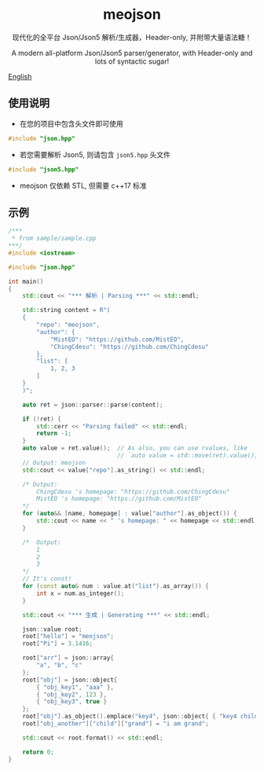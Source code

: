 <div align="center">

# meojson

现代化的全平台 Json/Json5 解析/生成器，Header-only, 并附带大量语法糖！

A modern all-platform Json/Json5 parser/generator, with Header-only and lots of syntactic sugar!

</div>

[English](./README_en.md)

## 使用说明

- 在您的项目中包含头文件即可使用  

```cpp
#include "json.hpp"
```

- 若您需要解析 Json5, 则请包含 `json5.hpp` 头文件

```cpp
#include "json5.hpp"
```

- meojson 仅依赖 STL, 但需要 c++17 标准

## 示例

```cpp
/***
 * from sample/sample.cpp
***/
#include <iostream>

#include "json.hpp"

int main()
{
    std::cout << "*** 解析 | Parsing ***" << std::endl;

    std::string content = R"(
    {
        "repo": "meojson",
        "author": {
            "MistEO": "https://github.com/MistEO",
            "ChingCdesu": "https://github.com/ChingCdesu"
        },
        "list": [
            1, 2, 3
        ]
    }
    )";

    auto ret = json::parser::parse(content);

    if (!ret) {
        std::cerr << "Parsing failed" << std::endl;
        return -1;
    }
    auto value = ret.value();  // As also, you can use rvalues, like  
                               // `auto value = std::move(ret).value();`
    // Output: meojson
    std::cout << value["repo"].as_string() << std::endl;

    /* Output:
        ChingCdesu 's homepage: "https://github.com/ChingCdesu"
        MistEO 's homepage: "https://github.com/MistEO"
    */
    for (auto&& [name, homepage] : value["author"].as_object()) {
        std::cout << name << " 's homepage: " << homepage << std::endl;
    }

    /*  Output:
        1
        2
        3
    */
    // It's const!
    for (const auto& num : value.at("list").as_array()) {
        int x = num.as_integer();
    }

    std::cout << "*** 生成 | Generating ***" << std::endl;

    json::value root;
    root["hello"] = "meojson";
    root["Pi"] = 3.1416;

    root["arr"] = json::array{
        "a", "b", "c"
    };
    root["obj"] = json::object{
        { "obj_key1", "aaa" },
        { "obj_key2", 123 },
        { "obj_key3", true }
    };
    root["obj"].as_object().emplace("key4", json::object{ { "key4 child", "lol" } });
    root["obj_another"]["child"]["grand"] = "i am grand";

    std::cout << root.format() << std::endl;

    return 0;
}

```
